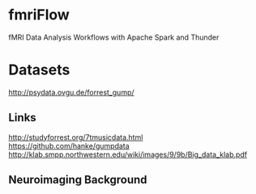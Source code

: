 # fmriFlow 
fMRI Data Analysis Workflows with Apache Spark and Thunder

# Datasets
http://psydata.ovgu.de/forrest_gump/

## Links
http://studyforrest.org/7tmusicdata.html
https://github.com/hanke/gumpdata
http://klab.smpp.northwestern.edu/wiki/images/9/9b/Big_data_klab.pdf

## Neuroimaging Background
